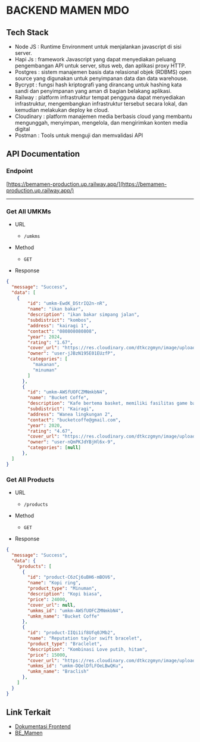 # BACKEND MAMEN MDO

## Tech Stack
- Node JS : Runtime Environment untuk menjalankan javascript di sisi server.
- Hapi Js : framework Javascript yang dapat menyediakan peluang pengembangan API untuk server, situs web, dan aplikasi proxy HTTP.
- Postgres : sistem manajemen basis data relasional objek (RDBMS) open source yang digunakan untuk penyimpanan data dan data warehouse.
- Bycrypt : fungsi hash kriptografi yang dirancang untuk hashing kata sandi dan penyimpanan yang aman di bagian belakang aplikasi.
- Railway : platform infrastruktur tempat pengguna dapat menyediakan infrastruktur, mengembangkan infrastruktur tersebut secara lokal, dan kemudian melakukan deploy ke cloud.
- Cloudinary : platform manajemen media berbasis cloud yang membantu mengunggah, menyimpan, mengelola, dan mengirimkan konten media digital
- Postman : Tools untuk menguji dan memvalidasi API


## API Documentation

### Endpoint
[https://bemamen-production.up.railway.app/](https://bemamen-production.up.railway.app/)

---

### Get All UMKMs

- URL
  - `/umkms`

- Method
  - `GET`

- Response
```json
{
  "message": "Success",
  "data": [
    {
        "id": "umkm-EwdK_DStrIQ2n-nR",
        "name": "ikan bakar",
        "description": "ikan bakar simpang jalan",
        "subdistrict": "kombos",
        "address": "kairagi 1",
        "contact": "080808080808",
        "year": 2024,
        "rating": "1.67",
        "cover_url": "https://res.cloudinary.com/dtkczgmyn/image/upload/v1732551134/mamenimage/mrtbk.jpg",
        "owner": "user-jJBzN195E01EUzfP",
        "categories": [
          "makanan",
          "minuman"
        ]
      },
      {
        "id": "umkm-AWSfUOFCZMNmkbN4",
        "name": "Bucket Coffe",
        "description": "Kafe bertema basket, memiliki fasilitas game basket",
        "subdistrict": "Kairagi",
        "address": "Wanea lingkungan 2",
        "contact": "bucketcoffe@gmail.com",
        "year": 2020,
        "rating": "4.67",
        "cover_url": "https://res.cloudinary.com/dtkczgmyn/image/upload/v1731926663/mamenimage/%E6%83%A0%E6%AF%94%E5%A3%BD%E9%AF%9B%E9%AD%9A%E7%87%92.jpg",
        "owner": "user-nQmPKJdYBjHl6x-9",
        "categories": [null]
      },
  ]
}
```

### Get All Products

- URL
  - `/products`

- Method
  - `GET`

- Response
```json
{
  "message": "Success",
  "data": {
    "products": [
      {
        "id": "product-C6zCj6uBH6-mBOV6",
        "name": "Kopi ring",
        "product_type": "Minuman",
        "description": "Kopi biasa",
        "price": 24000,
        "cover_url": null,
        "umkms_id": "umkm-AWSfUOFCZMNmkbN4",
        "umkm_name": "Bucket Coffe"
      },
      {
        "id": "product-IIQi1if8Ufq0JMb2",
        "name": "Reputation taylor swift bracelet",
        "product_type": "Braclelet",
        "description": "Kombinasi Love putih, hitam",
        "price": 15000,
        "cover_url": "https://res.cloudinary.com/dtkczgmyn/image/upload/v1732552799/mamenimage/Reputation%20taylor%20swift%20bracelet.jpg",
        "umkms_id": "umkm-DQelDfLFOeLBwQKu",
        "umkm_name": "Braclish"
      },
    ]
  }
}
```

## Link Terkait
- [Dokumentasi Frontend](https://github.com/Isshoo/Mamen_Documentation/tree/Frontend)
- [BE_Mamen](https://github.com/Isshoo/BE_Mamen)
